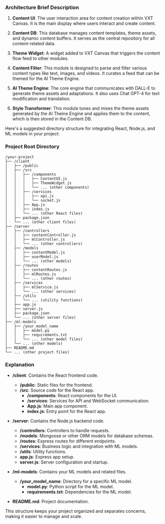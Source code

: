 ### Architecture Brief Description

1. **Content UI**: The user interaction area for content creation within VXT Canvas. It is the main display where users interact and create content.

2. **Content DB**: This database manages content templates, theme assets, and dynamic content buffers. It serves as the central repository for all content-related data.

3. **Theme Widget**: A widget added to VXT Canvas that triggers the content flow feed to other modules.

4. **Content Filter**: This module is designed to parse and filter various content types like text, images, and videos. It curates a feed that can be themed for the AI Theme Engine.

5. **AI Theme Engine**: The core engine that communicates with DALL-E to generate theme assets and adaptations. It also uses Chat GPT-4 for text modification and translation.

6. **Style Transformer**: This module tunes and mixes the theme assets generated by the AI Theme Engine and applies them to the content, which is then stored in the Content DB.

Here's a suggested directory structure for integrating React, Node.js, and ML models in your project:

### Project Root Directory
```
/your-project
├── /client
│   ├── /public
│   ├── /src
│   │   ├── /components
│   │   │   ├── ContentUI.js
│   │   │   ├── ThemeWidget.js
│   │   │   └── ... (other components)
│   │   ├── /services
│   │   │   ├── api.js
│   │   │   └── socket.js
│   │   ├── App.js
│   │   ├── index.js
│   │   └── ... (other React files)
│   ├── package.json
│   └── ... (other client files)
├── /server
│   ├── /controllers
│   │   ├── contentController.js
│   │   ├── mlController.js
│   │   └── ... (other controllers)
│   ├── /models
│   │   ├── contentModel.js
│   │   ├── userModel.js
│   │   └── ... (other models)
│   ├── /routes
│   │   ├── contentRoutes.js
│   │   ├── mlRoutes.js
│   │   └── ... (other routes)
│   ├── /services
│   │   ├── mlService.js
│   │   └── ... (other services)
│   ├── /utils
│   │   └── ... (utility functions)
│   ├── app.js
│   ├── server.js
│   ├── package.json
│   └── ... (other server files)
├── /ml-models
│   ├── /your_model_name
│   │   ├── model.py
│   │   ├── requirements.txt
│   │   └── ... (other model files)
│   └── ... (other models)
├── README.md
└── ... (other project files)
```

### Explanation
- **/client**: Contains the React frontend code.
  - **/public**: Static files for the frontend.
  - **/src**: Source code for the React app.
    - **/components**: React components for the UI.
    - **/services**: Services for API and WebSocket communication.
    - **App.js**: Main app component.
    - **index.js**: Entry point for the React app.

- **/server**: Contains the Node.js backend code.
  - **/controllers**: Controllers to handle requests.
  - **/models**: Mongoose or other ORM models for database schemas.
  - **/routes**: Express routes for different endpoints.
  - **/services**: Business logic and integration with ML models.
  - **/utils**: Utility functions.
  - **app.js**: Express app setup.
  - **server.js**: Server configuration and startup.

- **/ml-models**: Contains your ML models and related files.
  - **/your_model_name**: Directory for a specific ML model.
    - **model.py**: Python script for the ML model.
    - **requirements.txt**: Dependencies for the ML model.

- **README.md**: Project documentation.

This structure keeps your project organized and separates concerns, making it easier to manage and scale.